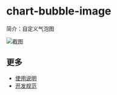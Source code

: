 # chart-bubble-image

简介：自定义气泡图

![截图](https://img.alicdn.com/tfs/TB11w4FivDH8KJjy1XcXXcpdXXa-1902-1032.png)

## 更多

* [使用说明](http://gitlab.alibaba-inc.com/ice/notes/issues/830)
* [开发规范](http://gitlab.alibaba-inc.com/ice/notes/issues/830)
